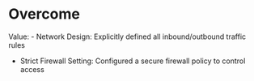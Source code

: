 # Overcome

Value: - Network Design: Explicitly defined all inbound/outbound traffic rules
- Strict Firewall Setting: Configured a secure firewall policy to control access
